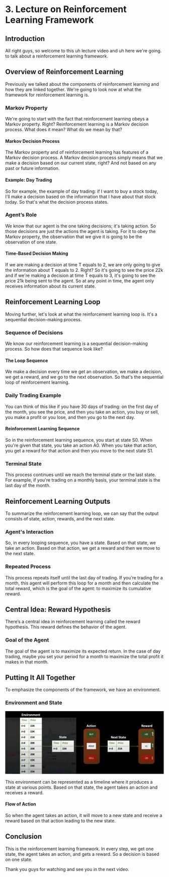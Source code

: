 # 3\. Lecture on Reinforcement Learning Framework

## Introduction

All right guys, so welcome to this uh lecture video and uh here we're going. to talk about a reinforcement learning framework.

## Overview of Reinforcement Learning

Previously we talked about the components of reinforcement learning and how they are linked together. We're going to look now at what the framework for reinforcement learning is.

### Markov Property

We're going to start with the fact that reinforcement learning obeys a Markov property. Right? Reinforcement learning is a Markov decision process. What does it mean? What do we mean by that?

#### Markov Decision Process

The Markov property and of reinforcement learning has features of a Markov decision process. A Markov decision process simply means that we make a decision based on our current state, right? And not based on any past or future information.

#### Example: Day Trading

So for example, the example of day trading: if I want to buy a stock today, I'll make a decision based on the information that I have about that stock today. So that's what the decision process states.

### Agent’s Role

We know that our agent is the one taking decisions; it's taking action. So those decisions are just the actions the agent is taking. For it to obey the Markov property, the observation that we give it is going to be the observation of one state.

#### Time-Based Decision Making

If we are making a decision at time T equals to 2, we are only going to give the information about T equals to 2. Right? So it's going to see the price 22k and if we're making a decision at time T equals to 3, it's going to see the price 21k being sent to the agent. So at any point in time, the agent only receives information about its current state.

## Reinforcement Learning Loop

Moving further, let's look at what the reinforcement learning loop is. It's a sequential decision-making process.

### Sequence of Decisions

We know our reinforcement learning is a sequential decision-making process. So how does that sequence look like?

#### The Loop Sequence

We make a decision every time we get an observation, we make a decision, we get a reward, and we go to the next observation. So that's the sequential loop of reinforcement learning.

### Daily Trading Example

You can think of this like if you have 30 days of trading: on the first day of the month, you see the price, and then you take an action, you buy or sell, you make a profit or you lose, and then you go to the next day.

#### Reinforcement Learning Sequence

So in the reinforcement learning sequence, you start at state S0. When you're given that state, you take an action A0. When you take that action, you get a reward for that action and then you move to the next state S1.

### Terminal State

This process continues until we reach the terminal state or the last state. For example, if you're trading on a monthly basis, your terminal state is the last day of the month.

## Reinforcement Learning Outputs

To summarize the reinforcement learning loop, we can say that the output consists of state, action, rewards, and the next state.

### Agent's Interaction

So, in every looping sequence, you have a state. Based on that state, we take an action. Based on that action, we get a reward and then we move to the next state.

### Repeated Process

This process repeats itself until the last day of trading. If you’re trading for a month, this agent will perform this loop for a month and then calculate the total reward, which is the goal of the agent: to maximize its cumulative reward.

## Central Idea: Reward Hypothesis

There’s a central idea in reinforcement learning called the reward hypothesis. This reward defines the behavior of the agent.

### Goal of the Agent

The goal of the agent is to maximize its expected return. In the case of day trading, maybe you set your period for a month to maximize the total profit it makes in that month.

## Putting It All Together

To emphasize the components of the framework, we have an environment.

### Environment and State

![](Files/image%202.png)

This environment can be represented as a timeline where it produces a state at various points. Based on that state, the agent takes an action and receives a reward.

#### Flow of Action

So when the agent takes an action, it will move to a new state and receive a reward based on that action leading to the new state.

## Conclusion

This is the reinforcement learning framework. In every step, we get one state, the agent takes an action, and gets a reward. So a decision is based on one state.

Thank you guys for watching and see you in the next video.